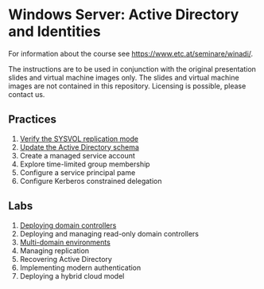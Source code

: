 # Windows Server: Active Directory and Identities

For information about the course see <https://www.etc.at/seminare/winadi/>.

The instructions are to be used in conjunction with the original presentation slides and virtual machine images only. The slides and virtual machine images are not contained in this repository. Licensing is possible, please contact us.

## Practices

1. [Verify the SYSVOL replication mode](Practices/Verify-the-sysvol-replication-mode.md)
1. [Update the Active Directory schema](Practices/Update-the-active-directory-schema.md)
1. Create a managed service account
1. Explore time-limited group membership
1. Configure a service principal pame
1. Configure Kerberos constrained delegation

## Labs

1. [Deploying domain controllers](Labs/Deploying-domain-controllers.md)
1. Deploying and managing read-only domain controllers
1. [Multi-domain environments](Labs/Multi-domain-environments.md)
1. Managing replication
1. Recovering Active Directory
1. Implementing modern authentication
1. Deploying a hybrid cloud model
